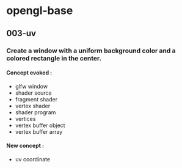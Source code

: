 # opengl-base

## 003-uv

### Create a window with a uniform background color and a colored rectangle in the center.

#### Concept evoked :

- glfw window
- shader source
- fragment shader
- vertex shader
- shader program
- vertices
- vertex buffer object
- vertex buffer array

#### New concept :

- uv coordinate